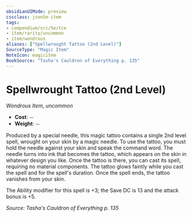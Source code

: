 ```yaml
---
obsidianUIMode: preview
cssclass: json5e-item
tags:
- compendium/src/5e/tce
- item/rarity/uncommon
- item/wondrous
aliases: ["Spellwrought Tattoo (2nd Level)"]
SourceType: "Magic Item"
NoteIcon: magicitem
BookSource: "Tasha's Cauldron of Everything p. 135"
---
```

# Spellwrought Tattoo (2nd Level)
*Wondrous Item, uncommon*  

- **Cost**: ⏤
- **Weight**: ⏤

Produced by a special needle, this magic tattoo contains a single 2nd level spell, wrought on your skin by a magic needle. To use the tattoo, you must hold the needle against your skin and speak the command word. The needle turns into ink that becomes the tattoo, which appears on the skin in whatever design you like. Once the tattoo is there, you can cast its spell, requiring no material components. The tattoo glows faintly while you cast the spell and for the spell's duration. Once the spell ends, the tattoo vanishes from your skin.

The Ability modifier for this spell is +3; the Save DC is 13 and the attack bonus is +5.

*Source: Tasha's Cauldron of Everything p. 135*